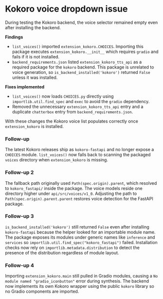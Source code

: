 # Kokoro voice dropdown issue

During testing the Kokoro backend, the voice selector remained empty even after installing the backend.

**Findings**
- `list_voices()` imported `extension_kokoro.CHOICES`. Importing this package executes `extension_kokoro.__init__` which requires `gradio` and fails if it is not installed.
- `backend_requirements.json` listed `extension_kokoro_tts_api` as a required package for the `kokoro` backend. This package is unrelated to voice generation, so `is_backend_installed('kokoro')` returned `False` unless it was installed.

**Fixes implemented**
- `list_voices()` now loads `CHOICES.py` directly using `importlib.util.find_spec` and `exec` to avoid the `gradio` dependency.
- Removed the unnecessary `extension_kokoro_tts_api` entry and a duplicate `chatterbox` entry from `backend_requirements.json`.

With these changes the Kokoro voice list populates correctly once `extension_kokoro` is installed.

### Follow-up

The latest Kokoro releases ship as `kokoro-fastapi` and no longer expose a
`CHOICES` module. `list_voices()` now falls back to scanning the packaged
`voices` directory when `extension_kokoro` is missing.

### Follow-up 2

The fallback path originally used `Path(spec.origin).parent`, which resolved to
`kokoro_fastapi/` inside the package. The voice models reside one directory
higher under `api/src/voices/v1_0`. Adjusting the path to
`Path(spec.origin).parent.parent` restores voice detection for the FastAPI
package.

### Follow-up 3

`is_backend_installed('kokoro')` still returned `False` even after installing
`kokoro-fastapi` because the helper looked for an importable module name.
The package exposes its modules under generic names like `inference` and
`services` so `importlib.util.find_spec("kokoro_fastapi")` failed.  Installation
checks now rely on `importlib.metadata.distribution` to detect the presence of
the distribution regardless of module layout.

### Follow-up 4

Importing `extension_kokoro.main` still pulled in Gradio modules, causing a `No module named "gradio_iconbutton"` error during synthesis. The backend now implements its own Kokoro wrapper using the public `kokoro` library so no Gradio components are imported.
